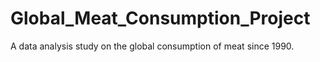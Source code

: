 # Global_Meat_Consumption_Project
A data analysis study on the global consumption of meat since 1990.
